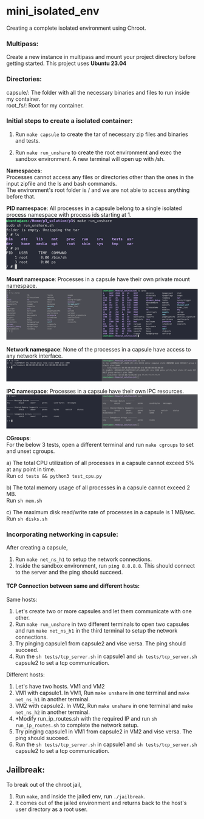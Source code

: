 # mini_isolated_env
Creating a complete isolated environment using Chroot.

### Multipass:

Create a new instance in multipass and mount your project directory before getting started. This project uses **Ubuntu 23.04**

### Directories: 
capsule/:  The folder with all the necessary binaries and files to run inside my container.   
root_fs/:  Root for my container.

### Initial steps to create a isolated container:   
1. Run `make capsule` to create the tar of necessary zip files and binaries and tests.

2. Run `make run_unshare` to create the root environment and exec the sandbox environment. A new terminal will open up with /sh.

**Namespaces:**   
Processes cannot access any files or directories other than the ones in the input zipfile and the ls and bash commands.   
The environment's root folder is / and we are not able to access anything before that.

**PID namespace**: All processes in a capsule belong to a single isolated process namespace with process ids starting at 1.
![pid_ns.png](imgs/pid_ns.png) 

**Mount namespace**: Processes in a capsule have their own private mount namespace.
![mount_ns.png](imgs/mount_ns.png)

**Network namespace**: None of the processes in a capsule have access to any network interface.
![net_ns.png](imgs/net_ns.png)

**IPC namespace**: Processes in a capsule have their own IPC resources.
![ipc_ns.png](imgs/ipc_ns.png)

**CGroups**:   
For the below 3 tests, open a different terminal and run `make cgroups` to set and unset cgroups.

a) The total CPU utilization of all processes in a capsule cannot exceed 5% at any point in time.    
Run `cd tests && python3 test_cpu.py`

b) The total memory usage of all processes in a capsule cannot exceed 2 MB.    
Run `sh mem.sh`

c) The maximum disk read/write rate of processes in a capsule is 1 MB/sec.   
Run `sh disks.sh`

### Incorporating networking in capsule:

After creating a capsule, 
1. Run `make net_ns_h1` to setup the network connections.
2. Inside the sandbox environment, run `ping 8.8.8.8`. This should connect to the server and the ping should succeed.

#### TCP Connection between same and different hosts:     
Same hosts:
1. Let's create two or more capsules and let them communicate with one other.    
2. Run `make run_unshare` in two different terminals to open two capsules and run `make net_ns_h1` in the third terminal to setup the network connections.    
3. Try pinging capsule1 from capsule2 and vise versa. The ping should succeed.    
4. Run the `sh tests/tcp_server.sh` in capsule1 and `sh tests/tcp_server.sh` capsule2 to set a tcp communication.     

Different hosts:

1. Let's have two hosts. VM1 and VM2    
2. VM1 with capsule1. In VM1, Run `make unshare` in one terminal and `make net_ns_h1` in another terminal.     
3. VM2 with capsule2. In VM2, Run `make unshare` in one terminal and `make net_ns_h2` in another terminal.      
4. *Modify run_ip_routes.sh with the required IP and run `sh run_ip_routes.sh` to complete the network setup.     
5. Try pinging capsule1 in VM1 from capsule2 in VM2 and vise versa. The ping should succeed.      
6. Run the `sh tests/tcp_server.sh` in capsule1 and `sh tests/tcp_server.sh` capsule2 to set a tcp communication.

## Jailbreak:

To break out of the chroot jail,

1. Run `make`, and inside the jailed env, run `./jailbreak`.
2. It comes out of the jailed environment and returns back to the host's user directory as a root user.
